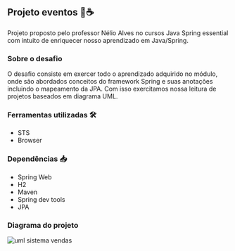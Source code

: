 ## Projeto eventos 🍃☕

Projeto proposto pelo professor Nélio Alves no cursos Java Spring 
essential com intuito de enriquecer nosso aprendizado em Java/Spring.

### Sobre o desafio

O desafio consiste em exercer todo o aprendizado adquirido no módulo, 
onde são abordados conceitos do framework Spring e suas anotações 
incluindo o mapeamento da JPA. Com isso exercitamos nossa leitura 
de projetos baseados em diagrama UML.

### Ferramentas utilizadas 🛠️

  * STS
  * Browser

### Dependências 📥

  * Spring Web
  * H2
  * Maven
  * Spring dev tools
  * JPA


### Diagrama do projeto


![uml sistema vendas](https://github.com/jailine-web/Projeto-eventos---Java-e-Spring/assets/67970128/26d5278d-76a4-40f0-b366-b1c0d251b331)



